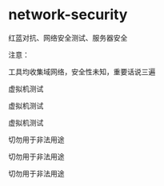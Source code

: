 # network-security
红蓝对抗、网络安全测试、服务器安全



注意：

工具均收集域网络，安全性未知，重要话说三遍

虚拟机测试

虚拟机测试

虚拟机测试

切勿用于非法用途

切勿用于非法用途

切勿用于非法用途
